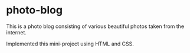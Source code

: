 # photo-blog
This is a photo blog consisting of various beautiful photos taken from the internet.

Implemented this mini-project using HTML and CSS.
